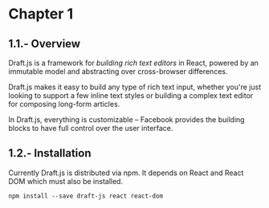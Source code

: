 # Chapter 1
## 1.1.- Overview
Draft.js is a framework for *building rich text editors* in React, powered by an immutable model and abstracting over cross-browser differences.

Draft.js makes it easy to build any type of rich text input, whether you're just looking to support a few inline text styles or building a complex text editor for composing long-form articles.

In Draft.js, everything is customizable – Facebook provides the building blocks to have full control over the user interface.

## 1.2.- Installation
Currently Draft.js is distributed via npm. It depends on React and React DOM which must also be installed.
```
npm install --save draft-js react react-dom
```